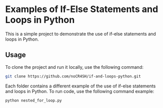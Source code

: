 # Examples of If-Else Statements and Loops in Python

This is a simple project to demonstrate the use of if-else statements and loops in Python.

## Usage 

To clone the project and run it locally, use the following command:

```bash
git clone https://github.com/noCR4SH/if-and-loops-python.git
```

Each folder contains a different example of the use of if-else statements and loops in Python. To run code, use the following command example:

```bash
python nested_for_loop.py
```